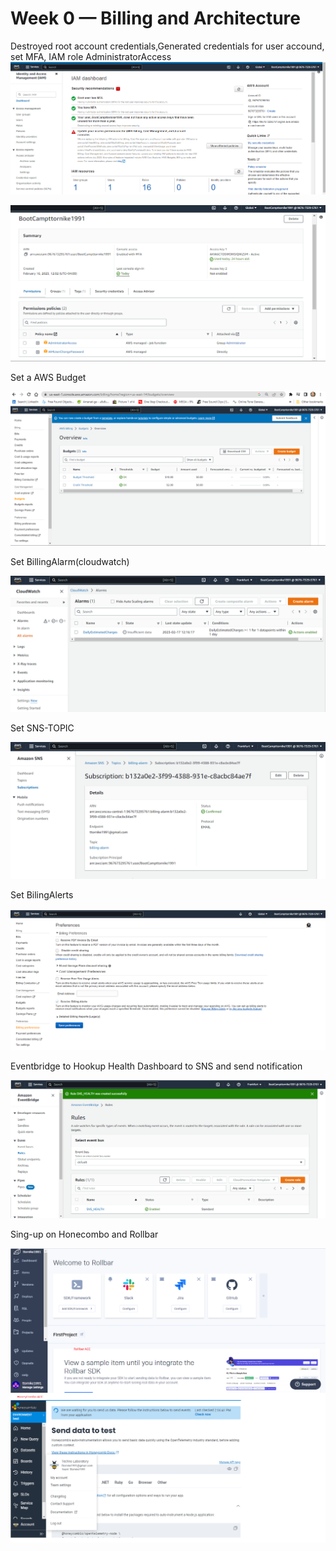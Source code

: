 # Week 0 — Billing and Architecture


Destroyed root account credentials,Generated credentials for user accound, set MFA, IAM role AdministratorAccess
![task1snipshot](../_docs/assets/Task1.png)

![task1.2Sniptshot](../_docs/assets/Task1.2.png)


Set a AWS Budget

![BudgetImage](../_docs/assets/budget.png)

Set BillingAlarm(cloudwatch)

![Alt text](../_docs/assets/cloudwatchalarm.png)


Set SNS-TOPIC

![Alt text](../_docs/assets/SNS-TOPIC.png)

Set BilingAlerts

![Alt text](../_docs/assets/billinAlert.png)

Eventbridge to Hookup Health Dashboard to SNS and send notification

![Alt text](../_docs/assets/SNS-health.png)



Sing-up on Honecombo and Rollbar

![Alt text](../_docs/assets/honeycombo-rollbar.png)



 

